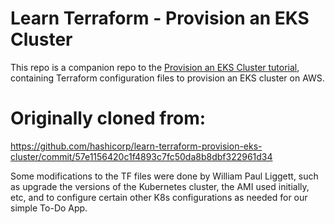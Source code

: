 # Learn Terraform - Provision an EKS Cluster

This repo is a companion repo to the [Provision an EKS Cluster tutorial](https://developer.hashicorp.com/terraform/tutorials/kubernetes/eks), containing
Terraform configuration files to provision an EKS cluster on AWS.

# Originally cloned from:

https://github.com/hashicorp/learn-terraform-provision-eks-cluster/commit/57e1156420c1f4893c7fc50da8b8dbf322961d34

Some modifications to the TF files were done by William Paul Liggett, such as
upgrade the versions of the Kubernetes cluster, the AMI used initially, etc,
and to configure certain other K8s configurations as needed for our simple
To-Do App.
